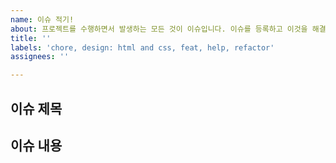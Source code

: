 ```yaml
---
name: 이슈 적기!
about: 프로젝트를 수행하면서 발생하는 모든 것이 이슈입니다. 이슈를 등록하고 이것을 해결하는 방식으로 진행해주세요
title: ''
labels: 'chore, design: html and css, feat, help, refactor'
assignees: ''

---
```


## 이슈 제목

## 이슈 내용
